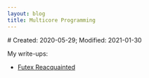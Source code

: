 ```yaml
---
layout: blog
title: Multicore Programming
---
```

<span class="hidden-text"># Created: 2020-05-29; Modified: 2021-01-30</span>

My write-ups:

- [Futex Reacquainted](/tech/2021/01/30/futex-reacquainted.html)
